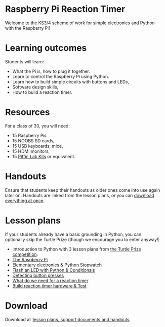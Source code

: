 # Raspberry Pi Reaction Timer

Welcome to the KS3/4 scheme of work for simple electronics and Python with the Raspberry Pi!

# Learning outcomes

Students will learn:

* What the Pi is, how to plug it together.
* Learn to control the Raspberry Pi using Python.
* Learn how to build simple circuits with buttons and LEDs,
* Software design skills,
* How to build a reaction timer.

# Resources

For a class of 30, you will need:

* 15 Raspberry Pis
* 15 NOOBS SD cards,
* 15 USB keyboards, mice,
* 15 HDMI monitors,
* 15 [Piffin Lab Kits](http://piffin.co.uk) or equivalent.

# Handouts

Ensure that students keep their handouts as older ones come into use again later on. Handouts are linked from the lesson plans, or you can [download everything at once](#download).

# Lesson plans

If your students already have a basic grounding in Python, you can optionally skip the Turtle Prize (though we encourage you to enter anyway!)


* Introduction to Python with 3 lesson plans from [the Turtle Prize competition](http://turtleprize.com).
* [The Raspberry Pi](lesson-1.html)
* [Elementary electronics & Python Stopwatch](lesson-2.html)
* [Flash an LED with Python & Conditionals](lesson-3.html)
* [Detecting button presses](lesson-4.html)
* [What do we need for a reaction timer](lesson-5.html)
* [Build reaction timer hardware & Test](lesson-6.html)

# Download

Download all [lesson plans, support documents and handouts](reactiontimer.zip).
